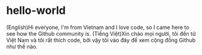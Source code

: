 # hello-world
(English)Hi everyone, I'm from Vietnam and I love code, so I came here to see how the Github community is.
(Tiếng Việt)Xin chào mọi người, tôi đến từ Việt Nam và tôi rất thích code, bởi vậy tôi vào đây để xem cộng đồng Github như thế nào.
